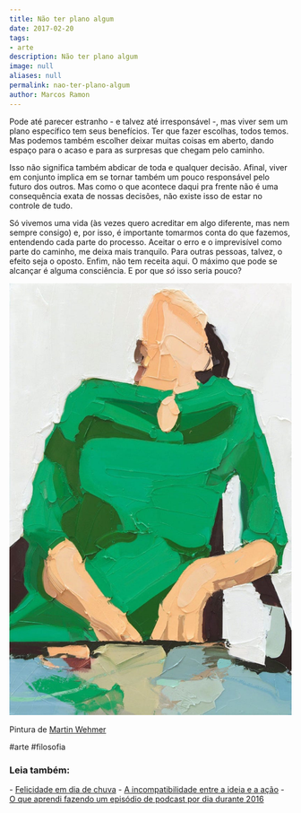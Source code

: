 ```yaml
---
title: Não ter plano algum
date: 2017-02-20
tags:
- arte
description: Não ter plano algum
image: null
aliases: null
permalink: nao-ter-plano-algum
author: Marcos Ramon
---
```

Pode até parecer estranho - e talvez até irresponsável -, mas viver sem um plano específico tem seus benefícios. Ter que fazer escolhas, todos temos. Mas podemos também escolher deixar muitas coisas em aberto, dando espaço para o acaso e para as surpresas que chegam pelo caminho.

Isso não significa também abdicar de toda e qualquer decisão. Afinal, viver em conjunto implica em se tornar também um pouco responsável pelo futuro dos outros. Mas como o que acontece daqui pra frente não é uma consequência exata de nossas decisões, não existe isso de estar no controle de tudo.

Só vivemos uma vida (às vezes quero acreditar em algo diferente, mas nem sempre consigo) e, por isso, é importante tomarmos conta do que fazemos, entendendo cada parte do processo. Aceitar o erro e o imprevisível como parte do caminho, me deixa mais tranquilo. Para outras pessoas, talvez, o efeito seja o oposto. Enfim, não tem receita aqui. O máximo que pode se alcançar é alguma consciência. E por que _só_ isso seria pouco?

<img src="/assets/img/não-ter-plano algum-medium.jpeg">

Pintura de [Martin Wehmer](http://www.missmoss.co.za/2015/06/17/martin-wehmer/)


#arte #filosofia

<h3>Leia também:</h3>
- <a href="/felicidade-em-dia-de-chuva">Felicidade em dia de chuva</a>
- <a href="/a-incompatibilidade-entre-a-ideia-e-a-acao">A incompatibilidade entre a ideia e a ação</a>
- <a href="/o-que-aprendi-fazendo-um-episodio-de-podcast-por-dia-durante-2016">O que aprendi fazendo um episódio de podcast por dia durante 2016</a>
